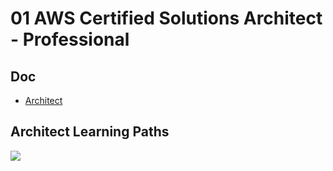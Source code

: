 # 01 AWS Certified Solutions Architect - Professional

## Doc
* [Architect](https://aws.amazon.com/training/path-architecting/)

## Architect Learning Paths
[<img src="https://i.imgur.com/JHXX3Ha.png">](https://i.imgur.com/JHXX3Ha.png)
